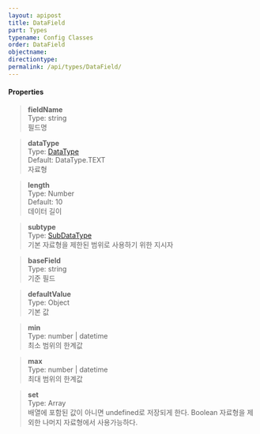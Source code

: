 ```yaml
---
layout: apipost
title: DataField
part: Types
typename: Config Classes
order: DataField
objectname: 
directiontype: 
permalink: /api/types/DataField/
---
```



#### Properties

> **fieldName**      
> Type: string         
> 필드명  

> **dataType**       
> Type: [DataType](/api/types/DataType)   
> Default: DataType.TEXT   
> 자료형        

> **length**       
> Type: Number         
> Default: 10     
> 데이터 길이  

> **subtype**  
> Type: [SubDataType](/api/types/SubDataType)  
> 기본 자료형을 제한된 범위로 사용하기 위한 지시자  

> **baseField**  
> Type: string         
> 기준 필드  

> **defaultValue**   
> Type: Object         
> 기본 값  

> **min**   
> Type: number \| datetime         
> 최소 범위의 한계값  

> **max**   
> Type: number \| datetime  
> 최대 범위의 한계값  

> **set**   
> Type: Array  
> 배열에 포함된 값이 아니면 undefined로 저장되게 한다. Boolean 자료형을 제외한 나머지 자료형에서 사용가능하다.  
